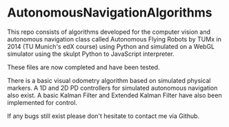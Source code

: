 AutonomousNavigationAlgorithms
==============================

This repo consists of algorithms developed for the computer vision and autonomous navigation class called Autonomous Flying Robots by TUMx in 2014 (TU Munich's edX course) using Python and simulated on a WebGL simulator using the skulpt Python to JavaScript interpreter.

These files are now completed and have been tested.

There is a basic visual odometry algorithm based on simulated physical markers.
A 1D and 2D PD controllers for simulated autonomous navigation also exist.
A basic Kalman Filter and Extended Kalman Filter have also been implemented for control.

If any bugs still exist please don't hesitate to contact me via  Github.

